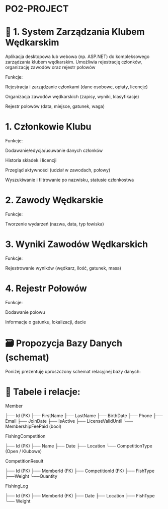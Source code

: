 # PO2-PROJECT

# 🎣 1. System Zarządzania Klubem Wędkarskim
Aplikacja desktopowa lub webowa (np. ASP.NET) do kompleksowego zarządzania klubem wędkarskim. Umożliwia rejestrację członków, organizację zawodów oraz rejestr połowów

Funkcje:

Rejestracja i zarządzanie członkami (dane osobowe, opłaty, licencje)

Organizacja zawodów wędkarskich (zapisy, wyniki, klasyfikacje)

Rejestr połowów (data, miejsce, gatunek, waga)

# 1. Członkowie Klubu
Funkcje:

Dodawanie/edycja/usuwanie danych członków

Historia składek i licencji

Przegląd aktywności (udział w zawodach, połowy)

Wyszukiwanie i filtrowanie po nazwisku, statusie członkostwa

# 2. Zawody Wędkarskie
Funkcje:

Tworzenie wydarzeń (nazwa, data, typ łowiska)

# 3. Wyniki Zawodów Wędkarskich
Funkcje:

Rejestrowanie wyników (wędkarz, ilość, gatunek, masa)

# 4. Rejestr Połowów
Funkcje:

Dodawanie połowu 

Informacje o gatunku, lokalizacji, dacie

# 🗃️ Propozycja Bazy Danych (schemat)
Poniżej prezentuję uproszczony schemat relacyjnej bazy danych:

# 🔗 Tabele i relacje:

Member

├── Id (PK)
├── FirstName
├── LastName
├── BirthDate
├── Phone
├── Email
├── JoinDate
├── IsActive
├── LicenseValidUntil
└── MembershipFeePaid (bool)

FishingCompetition

├── Id (PK)
├── Name
├── Date
├── Location
└── CompetitionType (Open / Klubowe)

CompetitionResult

├── Id (PK)
├── MemberId (FK)
├── CompetitionId (FK)
├── FishType
├──Weight
└──Quantity

FishingLog

├── Id (PK)
├── MemberId (FK)
├── Date
├── Location
├── FishType
└── Weight
